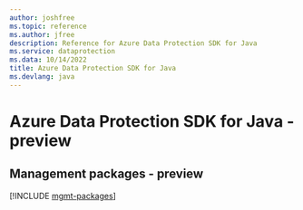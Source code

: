 ```yaml
---
author: joshfree
ms.topic: reference
ms.author: jfree
description: Reference for Azure Data Protection SDK for Java
ms.service: dataprotection
ms.data: 10/14/2022
title: Azure Data Protection SDK for Java
ms.devlang: java
---
```

# Azure Data Protection SDK for Java - preview

## Management packages - preview
[!INCLUDE [mgmt-packages](data-protection-mgmt-index.md)]